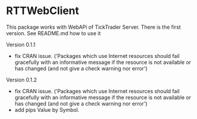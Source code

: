 # RTTWebClient

This package works with WebAPi of TickTrader Server. 
There is the first version. See README.md how to use it

Version 0.1.1
 - fix CRAN issue. ('Packages which use Internet resources should fail gracefully with an informative message
if the resource is not available or has changed (and not give a check warning nor error')

Version 0.1.2
 - fix CRAN issue. ('Packages which use Internet resources should fail gracefully with an informative message
if the resource is not available or has changed (and not give a check warning nor error')
 - add pips Value by Symbol.
